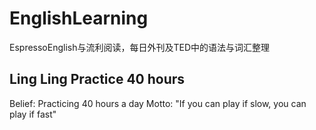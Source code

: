 # EnglishLearning
EspressoEnglish与流利阅读，每日外刊及TED中的语法与词汇整理

## Ling Ling Practice 40 hours
Belief: Practicing 40 hours a day
Motto: "If you can play if slow, you can play if fast"